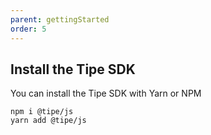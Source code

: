 ```yaml
---
parent: gettingStarted
order: 5
---
```

## Install the Tipe SDK
You can install the Tipe SDK with Yarn or NPM
```
npm i @tipe/js
yarn add @tipe/js
```
